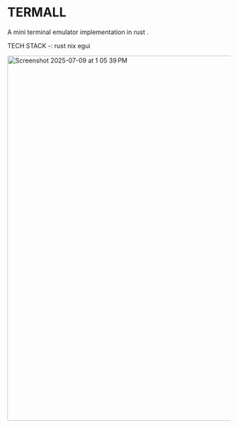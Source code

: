 # TERMALL

A mini terminal emulator implementation in rust .

TECH STACK -:
rust
nix
egui

<img width="823" alt="Screenshot 2025-07-09 at 1 05 39 PM" src="https://github.com/user-attachments/assets/897d2a27-0a89-455c-be12-f1eaf18220d5" />
